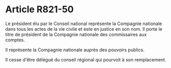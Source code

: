 # Article R821-50

<p>Le président élu par le Conseil national représente la Compagnie nationale dans tous les actes de la vie civile et este en justice en son nom. Il porte le titre de président de la Compagnie nationale des commissaires aux comptes.</p><p>Il représente la Compagnie nationale auprès des pouvoirs publics.</p><p>Il cesse d'être délégué du conseil régional qui pourvoit à son remplacement.</p>
